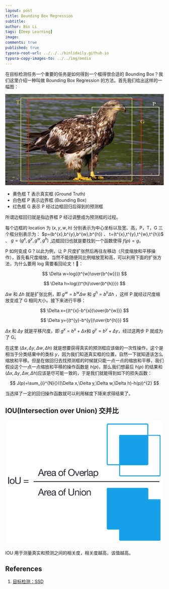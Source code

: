 ```yaml
---
layout: post
title: Bounding Box Regression
subtitle:
author: Bin Li
tags: [Deep Learning]
image: 
comments: true
published: true
typora-root-url: ../../../binlidaily.github.io
typora-copy-images-to: ../../img/media
---
```


在目标检测任务一个重要的任务是如何得到一个框得很合适的 Bounding Box？我们这里介绍一种叫做 Bounding Box Regression 的方法。首先我们给出这样的一幅图：

![image-20190318212853845](/img/media/image-20190318212853845.png)

* 黄色框 T 表示真实框 (Ground Truth)
* 白色框 P 表示边界框 (Bounding Box)
* 红色框 G 表示 P 经过边框回归后得到的预测框

所谓边框回归就是指边界框 P 经过调整成为预测框的过程。

每个边框的 location 为 $(x, y , w, h)$ 分别表示为中心坐标以及宽、高，P，T，G 三个框分别表示为： $p=(b^{x},b^{y},b^{w},b^{h}) $、$ t=(t^{x},t^{y},t^{w},t^{h})$ 、 $g=(g^{x},g^{y},g^{w},g^{h})$ ,边框回归也就是要找到一个函数使得 $f(p)=g$。

P 如何变成 G？以此为例，让 P 尺度扩张然后再往左移动（尺度缩放和平移操作），首先看尺度缩放，当然不能随便同比例缩放宽和高，可以利用下面的扩张方法，为什么要用 log 需要看回论文！🤔：

$$
\Delta w=log({t^{w}\over{b^{w}}})
$$

$$
\Delta h=log({t^{h}\over{b^{h}}})
$$


$\Delta w$ 和 $\Delta h$ 就是扩张比例，即 $g^{w}=b^{w}\Delta w$ 和 $g^{h}=b^{h}\Delta h$ ，这样 P 就经过尺度缩放变成了 G 相同大小。接下来进行平移：

$$
\Delta x={(t^{x}-b^{x})\over{b^{w}}}
$$

$$
\Delta y={(t^{y}-b^{y})\over{b^{h}}}
$$

$\Delta x​$ 和 $\Delta y​$ 就是平移尺度，即 $g^{x}=b^{x}+\Delta x​$ 和 $g^{y}=b^{y}+\Delta y​$ ，经过这两步 P 就成为了 G。

在这里 $(\Delta x,\Delta y,\Delta w,\Delta h)$ 就是想要获得真实的预测框应该做的一次性操作，这个是相当于分类结果中的类标 $y$，因为我们知道真实框的位置，自然一下就知道该怎么缩放和平移。但是在做回归去找预测框的时候就只能一点一点的缩放和平移，我们假设这个一点一点缩放和平移的操作函数是 $h(p)$，那么我们想最后 $h(p)$ 的结果和 $(\Delta x,\Delta y,\Delta w,\Delta h)​$ 应该是尽可能一致的，于是我们就能得到如下的损失函数：

$$
J(p)=\sum_{i}^{N}{}((\Delta x,\Delta y,\Delta w,\Delta h)-h(p))^{2}
$$

当选择了一定的回归操作函数就可以利用梯度下降来求得结果了。

## IOU(Intersection over Union) 交并比

![n1AZj](/img/media/n1AZj.png)

IOU 用于测量真实和预测之间的相关度，相关度越高，该值越高。

## References

1. [目标检测：SSD](https://zhuanlan.zhihu.com/p/42159963)